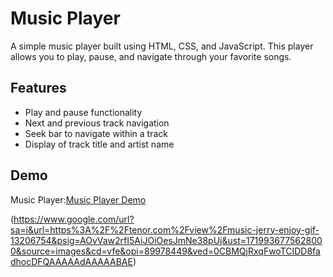 # Music Player

A simple music player built using HTML, CSS, and JavaScript. This player allows you to play, pause, and navigate through your favorite songs.

## Features

- Play and pause functionality
- Next and previous track navigation
- Seek bar to navigate within a track
- Display of track title and artist name

## Demo

Music Player:[Music Player Demo](https://bunnyprajwal1210.github.io/Music-Player/)

(https://www.google.com/url?sa=i&url=https%3A%2F%2Ftenor.com%2Fview%2Fmusic-jerry-enjoy-gif-13206754&psig=AOvVaw2rfI5AiJOiOesJmNe38pUj&ust=1719936775628000&source=images&cd=vfe&opi=89978449&ved=0CBMQjRxqFwoTCIDD8fadhocDFQAAAAAdAAAAABAE)

